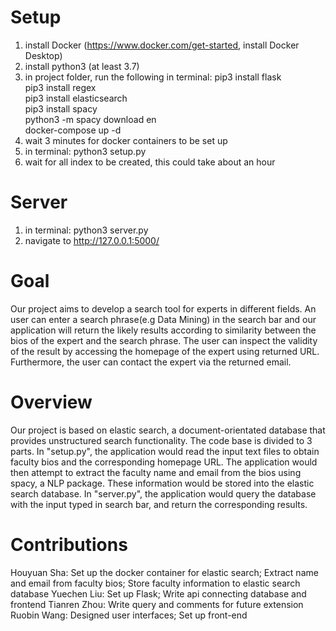 # Setup
1. install Docker (https://www.docker.com/get-started, install Docker Desktop)
2. install python3 (at least 3.7)
3. in project folder, run the following in terminal:
    pip3 install flask\
    pip3 install regex\
    pip3 install elasticsearch\
    pip3 install spacy\
    python3 -m spacy download en\
    docker-compose up -d
4. wait 3 minutes for docker containers to be set up
5. in terminal: python3 setup.py
6. wait for all index to be created, this could take about an hour

# Server
1. in terminal: python3 server.py
2. navigate to http://127.0.0.1:5000/

# Goal
Our project aims to develop a search tool for experts in different fields. An user can enter a search phrase(e.g Data Mining) in the search bar and our application will return the likely results according to similarity between the bios of the expert and the search phrase. The user can inspect the validity of the result by accessing the homepage of the expert using returned URL. Furthermore, the user can contact the expert via the returned email.

# Overview
Our project is based on elastic search, a document-orientated database that provides unstructured search functionality. 
The code base is divided to 3 parts. 
In "setup.py", the application would read the input text files to obtain faculty bios and the corresponding homepage URL. The application would then attempt to extract the faculty name and email from the bios using spacy, a NLP package. These information would be stored into the elastic search database. 
In "server.py", the application would query the database with the input typed in search bar, and return the corresponding results.

# Contributions
Houyuan Sha: Set up the docker container for elastic search; Extract name and email from faculty bios; Store faculty information to elastic search database
Yuechen Liu: Set up Flask; Write api connecting database and frontend
Tianren Zhou: Write query and comments for future extension
Ruobin Wang: Designed user interfaces; Set up front-end
